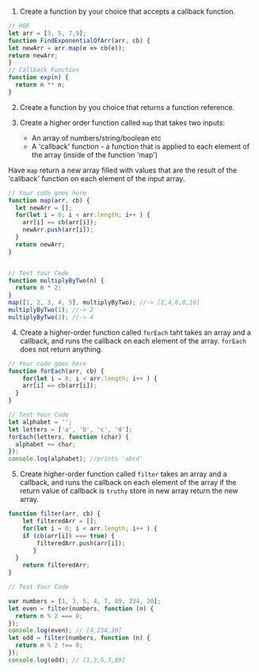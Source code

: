 1. Create a function by your choice that accepts a callback function.
```js
// HOF
let arr = [3, 5, 7,9];
function FindExponentialOfArr(arr, cb) {
let newArr = arr.map(e => cb(e));
return newArr;
}
// Callback Function
function exp(n) {
  return n ** n;
}
```

2. Create a function by you choice that returns a function reference.



3. Create a higher order function called `map` that takes two inputs:
   - An array of numbers/string/boolean etc
   - A 'callback' function - a function that is applied to each element of the array (inside of the function 'map')

Have `map` return a new array filled with values that are the result of the 'callback' function on each element of the input array.

```js
// Your code goes here
function map(arr, cb) {
  let newArr = [];
  for(let i = 0; i < arr.length; i++ ) {
    arr[i] == cb(arr[i]);
    newArr.push(arr[i]);
  }
  return newArr;
}


// Test Your Code
function multiplyByTwo(n) {
  return n * 2;
}
map([1, 2, 3, 4, 5], multiplyByTwo); //-> [2,4,6,8,10]
multiplyByTwo(1); //-> 2
multiplyByTwo(2); //-> 4
```

4. Create a higher-order function called `forEach` taht takes an array and a callback, and runs the callback on each element of the array. `forEach` does not return anything.

```js
// Your code goes here
function forEach(arr, cb) {
    for(let i = 0; i < arr.length; i++ ) {
    arr[i] == cb(arr[i]);
  }
}

// Test Your Code
let alphabet = '';
let letters = ['a', 'b', 'c', 'd'];
forEach(letters, function (char) {
  alphabet += char;
});
console.log(alphabet); //prints 'abcd'
```

5. Create higher-order function called `filter` takes an array and a callback, and runs the callback on each element of the array if the return value of callback is `truthy` store in new array return the new array.

```js
function filter(arr, cb) {
    let filteredArr = [];
    for(let i = 0; i < arr.length; i++ ) {
    if (cb(arr[i]) === true) {
        filteredArr.push(arr[i]);
       }
  }
    return filteredArr;
}

// Test Your Code

var numbers = [1, 3, 5, 4, 7, 89, 234, 20];
let even = filter(numbers, function (n) {
  return n % 2 === 0;
});
console.log(even); // [4,234,20]
let odd = filter(numbers, function (n) {
  return n % 2 !== 0;
});
console.log(odd); // [1,3,5,7,89]
```
